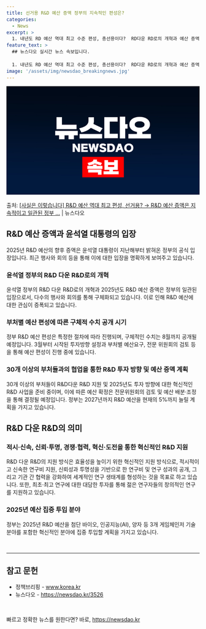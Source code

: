 ```yaml
---
title: 선거용 R&D 예산 증액 정부의 지속적인 편성은?
categories:
  - News
excerpt: >
  1. 내년도 RD 예산 역대 최고 수준 편성, 총선용이다?  RD다운 RD로의 개혁과 예산 증액은 윤석열 정…
feature_text: >
  ## 뉴스다오 실시간 뉴스 속보입니다.

  1. 내년도 RD 예산 역대 최고 수준 편성, 총선용이다?  RD다운 RD로의 개혁과 예산 증액은 윤석열 정…
image: '/assets/img/newsdao_breakingnews.jpg'
---
```


![뉴스다오 속보](/assets/img/newsdao_breakingnews.jpg)

<p>출처: <a href="https://newsdao.kr/3526" rel="dofollow">[사실은 이렇습니다] R&D 예산 역대 최고 편성, 선거용? → R&D 예산 증액은 지속적이고 일관된 정부 …</a> | 뉴스다오</p>

<h2 data-ke-size="size26">R&D 예산 증액과 윤석열 대통령의 입장</h2>
<p data-ke-size="size16">2025년 R&D 예산의 향후 증액은 윤석열 대통령이 지난해부터 밝혀온 정부의 공식 입장입니다. 최근 행사와 회의 등을 통해 이에 대한 입장을 명확하게 보여주고 있습니다.</p>

<h3>윤석열 정부의 R&D 다운 R&D로의 개혁</h3>
<p data-ke-size="size16">윤석열 정부의 R&D 다운 R&D로의 개혁과 2025년도 R&D 예산 증액은 정부의 일관된 입장으로서, 다수의 행사와 회의를 통해 구체화되고 있습니다. 이로 인해 R&D 예산에 대한 관심이 증폭되고 있습니다.</p>

<h3>부처별 예산 편성에 따른 구체적 수치 공개 시기</h3>
<p data-ke-size="size16">정부 R&D 예산 편성은 특정한 절차에 따라 진행되며, 구체적인 수치는 8월까지 공개될 예정입니다. 3월부터 시작된 투자방향 설정과 부처별 예산요구, 전문 위원회의 검토 등을 통해 예산 편성이 진행 중에 있습니다.</p>

<h3>30개 이상의 부처들과의 협업을 통한 R&D 투자 방향 및 예산 증액 계획</h3>
<p data-ke-size="size16">30개 이상의 부처들이 R&D다운 R&D 지원 및 2025년도 투자 방향에 대한 혁신적인 R&D 사업을 준비 중이며, 이에 따른 예산 확정은 전문위원회의 검토 및 예산 배분·조정을 통해 결정될 예정입니다. 정부는 2027년까지 R&D 예산을 현재의 5%까지 늘릴 계획을 가지고 있습니다.</p>

<h2 data-ke-size="size26">R&D 다운 R&D의 의미</h2>
<h3>적시·신속, 신뢰·투명, 경쟁·협력, 혁신·도전을 통한 혁신적인 R&D 지원</h3>
<p data-ke-size="size16">R&D 다운 R&D의 지원 방식은 효율성을 높이기 위한 혁신적인 지원 방식으로, 적시적이고 신속한 연구비 지원, 신뢰성과 투명성을 기반으로 한 연구비 및 연구 성과의 공개, 그리고 기관 간 협력을 강화하여 세계적인 연구 생태계를 형성하는 것을 목표로 하고 있습니다. 또한, 최초·최고 연구에 대한 대담한 투자를 통해 젊은 연구자들의 창의적인 연구를 지원하고 있습니다.</p>

<h3>2025년 예산 집중 투입 분야</h3>
<p data-ke-size="size16">정부는 2025년 R&D 예산을 첨단 바이오, 인공지능(AI), 양자 등 3개 게임체인저 기술분야를 포함한 혁신적인 분야에 집중 투입할 계획을 가지고 있습니다.</p>

<p data-ke-size="size16">&nbsp;</p>

<hr>

<h2 data-ke-size="size26">참고 문헌</h2>
<ul data-ke-align="middle">
	<li>정책브리핑 - <a href="https://www.korea.kr/">www.korea.kr</a></li>
	<li>뉴스다오 - <a href="https://newsdao.kr/3526">https://newsdao.kr/3526</a></li>
</ul>
<p data-ke-size="size16">&nbsp;</p> 

빠르고 정확한 뉴스를 원한다면? 바로, <a href="https://newsdao.kr" rel="dofollow">https://newsdao.kr</a>


